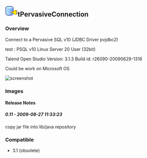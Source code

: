 ## <img src='./logo.jpg' width='40' height='40'>tPervasiveConnection

### Overview
Connect to a Pervasive SQL v10 (JDBC Driver pvjdbc2)

test :
PSQL v10 Linux Server 20 User (32bit)

Talend Open Studio
Version: 3.1.3
Build id: r26090-20090629-1316

Could be work on Microsoft OS


![screenshot](https://talendforge.org/exchange/tos/upload_tos/extension-183/screenshot.jpg)
### Images




#### Release Notes

##### 0.11 - 2009-08-27 11:33:23
copy jar file into lib/java repository
### Compatible
 -  3.1 (obsolete)